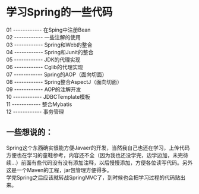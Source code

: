 # 学习Spring的一些代码
01 ------------ 在Sping中注册Bean  
02 ------------ 一些注解的使用  
03 ------------ Spring和Web的整合  
04 ------------ Spring和Junit的整合  
05 ------------ JDK的代理实现  
06 ------------ Cglib的代理实现  
07 ------------ Spring的AOP（面向切面）  
08 ------------ Spring整合AspectJ（面向切面）  
09 ------------ AOP的注解开发  
10 ------------ JDBCTemplate模板  
11 ------------ 整合Mybatis  
12 ------------ 事务管理  
## 一些想说的：
Spring这个东西确实很能方便Javaer的开发，当然我自己也还在学习，上传代码方便也在学习的童鞋参考，内容还不全（因为我也还没学完，边学边加，未完待续...）前面有些代码没有没有添加注释，以后慢慢添加，方便各位读写代码。另外这是一个Maven的工程，jar包管理方便得多。  
学完Spring之后应该就转战SpringMVC了，到时候也会把学习过程的代码贴出来。
